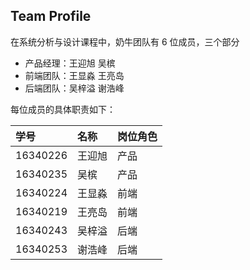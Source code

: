 ## Team Profile

在系统分析与设计课程中，奶牛团队有 6 位成员，三个部分

- 产品经理：王迎旭 吴槟
- 前端团队：王显淼 王亮岛
- 后端团队：吴梓溢 谢浩峰

每位成员的具体职责如下：

| 学号     | 名称   | 岗位角色 |
| :------- | :----- | :------- |
| 16340226 | 王迎旭 | 产品     |
| 16340235 | 吴槟   | 产品     |
| 16340224 | 王显淼 | 前端     |
| 16340219 | 王亮岛 | 前端     |
| 16340243 | 吴梓溢 | 后端     |
| 16340253 | 谢浩峰 | 后端     |